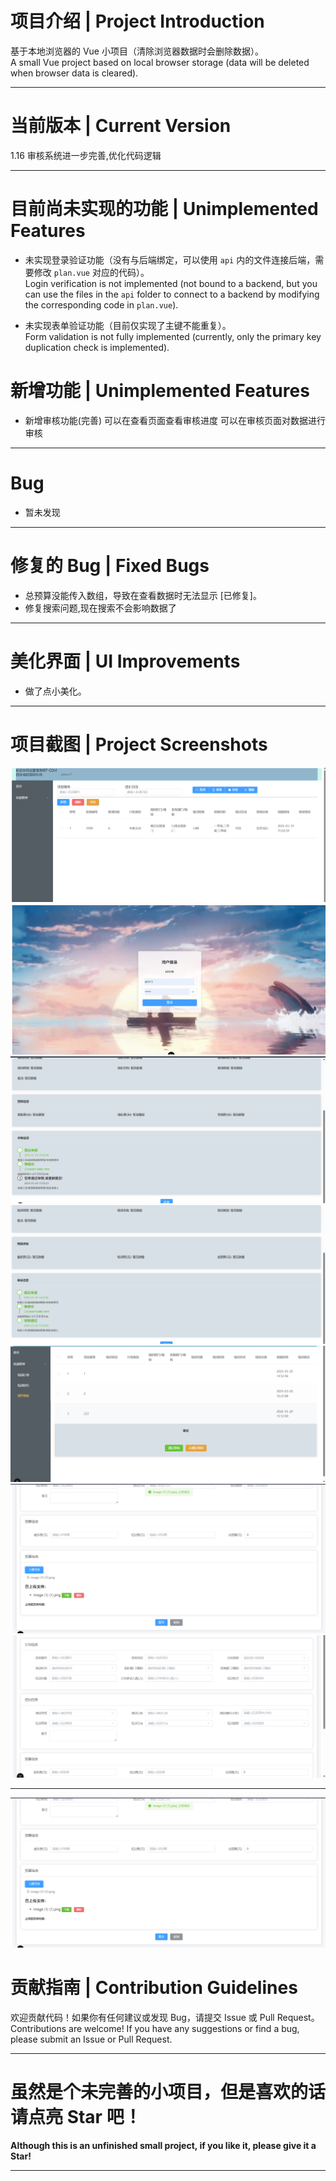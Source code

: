 # **项目介绍 | Project Introduction**

基于本地浏览器的 Vue 小项目（清除浏览器数据时会删除数据）。  
A small Vue project based on local browser storage (data will be deleted when browser data is cleared).

---

# **当前版本 | Current Version**

1.16 审核系统进一步完善,优化代码逻辑

---

# **目前尚未实现的功能 | Unimplemented Features**

- 未实现登录验证功能（没有与后端绑定，可以使用 `api` 内的文件连接后端，需要修改 `plan.vue` 对应的代码）。  
  Login verification is not implemented (not bound to a backend, but you can use the files in the `api` folder to
  connect to a backend by modifying the corresponding code in `plan.vue`).

- 未实现表单验证功能（目前仅实现了主键不能重复）。  
  Form validation is not fully implemented (currently, only the primary key duplication check is implemented).

# **新增功能 | Unimplemented Features**

- 新增审核功能(完善)
  可以在查看页面查看审核进度 可以在审核页面对数据进行审核

---

# **Bug**

- 暂未发现

---

# **修复的 Bug | Fixed Bugs**

- 总预算没能传入数组，导致在查看数据时无法显示 [已修复]。
- 修复搜索问题,现在搜索不会影响数据了

---

# **美化界面 | UI Improvements**

- 做了点小美化。

---

# **项目截图 | Project Screenshots**

![首页 | Home Page](src/assets/img/index.png)  
![登录页 | Login Page](src/assets/img/login.png)  
![审核界面 | Review Interface](src/assets/img/review1.png)
![审核界面 | Review Interface](src/assets/img/review2.png)
![审核界面 | Review Interface](src/assets/img/review3.png)
![下载](src/assets/img/download.png)
![编辑](src/assets/img/edit.png)


---
![img.png](src/assets/img/img.png)

# **贡献指南 | Contribution Guidelines**

欢迎贡献代码！如果你有任何建议或发现 Bug，请提交 Issue 或 Pull Request。  
Contributions are welcome! If you have any suggestions or find a bug, please submit an Issue or Pull Request.

---

# **虽然是个未完善的小项目，但是喜欢的话请点亮 Star 吧！**

**Although this is an unfinished small project, if you like it, please give it a Star!**

---